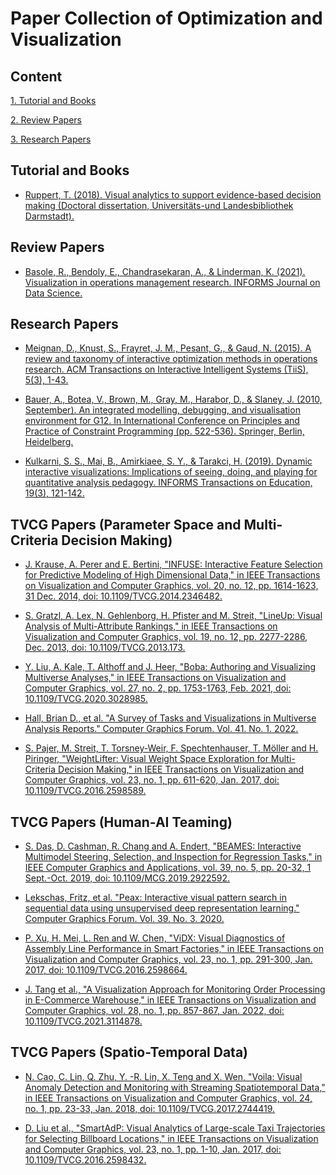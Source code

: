 # Paper Collection of Optimization and Visualization

## Content

[1. Tutorial and Books](#tutorial-and-books)

[2. Review Papers](#review-papers)

[3. Research Papers](#research-papers)


## <span id="tutorial-and-books">Tutorial and Books</span>
* [Ruppert, T. (2018). Visual analytics to support evidence-based decision making (Doctoral dissertation, Universitäts-und Landesbibliothek Darmstadt).](https://core.ac.uk/download/pdf/145231939.pdf)


## <span id="review-papers">Review Papers</span>
* [Basole, R., Bendoly, E., Chandrasekaran, A., & Linderman, K. (2021). Visualization in operations management research. INFORMS Journal on Data Science.](https://pubsonline.informs.org/doi/pdf/10.1287/ijds.2021.0005)


## <span id="research-papers">Research Papers</span>
* [Meignan, D., Knust, S., Frayret, J. M., Pesant, G., & Gaud, N. (2015). A review and taxonomy of interactive optimization methods in operations research. ACM Transactions on Interactive Intelligent Systems (TiiS), 5(3), 1-43.](https://dl.acm.org/doi/10.1145/2808234)

* [Bauer, A., Botea, V., Brown, M., Gray, M., Harabor, D., & Slaney, J. (2010, September). An integrated modelling, debugging, and visualisation environment for G12. In International Conference on Principles and Practice of Constraint Programming (pp. 522-536). Springer, Berlin, Heidelberg.](https://harabor.net/data/papers/g12ide-cp10.pdf)

* [Kulkarni, S. S., Mai, B., Amirkiaee, S. Y., & Tarakci, H. (2019). Dynamic interactive visualizations: Implications of seeing, doing, and playing for quantitative analysis pedagogy. INFORMS Transactions on Education, 19(3), 121-142.](https://pubsonline.informs.org/doi/pdf/10.1287/ited.2018.0203)


## <span id="research-papers">TVCG Papers (Parameter Space and Multi-Criteria Decision Making)</span>

* [J. Krause, A. Perer and E. Bertini, "INFUSE: Interactive Feature Selection for Predictive Modeling of High Dimensional Data," in IEEE Transactions on Visualization and Computer Graphics, vol. 20, no. 12, pp. 1614-1623, 31 Dec. 2014, doi: 10.1109/TVCG.2014.2346482.](https://doi.org/10.1109/TVCG.2014.2346482)

* [S. Gratzl, A. Lex, N. Gehlenborg, H. Pfister and M. Streit, "LineUp: Visual Analysis of Multi-Attribute Rankings," in IEEE Transactions on Visualization and Computer Graphics, vol. 19, no. 12, pp. 2277-2286, Dec. 2013, doi: 10.1109/TVCG.2013.173.](https://doi.org/10.1109/TVCG.2013.173)

* [Y. Liu, A. Kale, T. Althoff and J. Heer, "Boba: Authoring and Visualizing Multiverse Analyses," in IEEE Transactions on Visualization and Computer Graphics, vol. 27, no. 2, pp. 1753-1763, Feb. 2021, doi: 10.1109/TVCG.2020.3028985.](https://doi.org/10.1109/TVCG.2020.3028985)

* [Hall, Brian D., et al. "A Survey of Tasks and Visualizations in Multiverse Analysis Reports." Computer Graphics Forum. Vol. 41. No. 1. 2022.](https://doi.org/10.1111/cgf.14443)

* [S. Pajer, M. Streit, T. Torsney-Weir, F. Spechtenhauser, T. Möller and H. Piringer, "WeightLifter: Visual Weight Space Exploration for Multi-Criteria Decision Making," in IEEE Transactions on Visualization and Computer Graphics, vol. 23, no. 1, pp. 611-620, Jan. 2017, doi: 10.1109/TVCG.2016.2598589.](https://doi.org/10.1109/TVCG.2016.2598589)

## <span id="research-papers">TVCG Papers (Human-AI Teaming)</span>

* [S. Das, D. Cashman, R. Chang and A. Endert, "BEAMES: Interactive Multimodel Steering, Selection, and Inspection for Regression Tasks," in IEEE Computer Graphics and Applications, vol. 39, no. 5, pp. 20-32, 1 Sept.-Oct. 2019, doi: 10.1109/MCG.2019.2922592.](https://doi.org/10.1109/MCG.2019.2922592)

* [Lekschas, Fritz, et al. "Peax: Interactive visual pattern search in sequential data using unsupervised deep representation learning." Computer Graphics Forum. Vol. 39. No. 3. 2020.](https://doi.org/10.1111/cgf.13971)

* [P. Xu, H. Mei, L. Ren and W. Chen, "ViDX: Visual Diagnostics of Assembly Line Performance in Smart Factories," in IEEE Transactions on Visualization and Computer Graphics, vol. 23, no. 1, pp. 291-300, Jan. 2017, doi: 10.1109/TVCG.2016.2598664.](https://doi.org/10.1109/TVCG.2016.2598664)

* [J. Tang et al., "A Visualization Approach for Monitoring Order Processing in E-Commerce Warehouse," in IEEE Transactions on Visualization and Computer Graphics, vol. 28, no. 1, pp. 857-867, Jan. 2022, doi: 10.1109/TVCG.2021.3114878.](https://doi.org/10.1109/TVCG.2021.3114878)

## <span id="research-papers">TVCG Papers (Spatio-Temporal Data)</span>

* [N. Cao, C. Lin, Q. Zhu, Y. -R. Lin, X. Teng and X. Wen, "Voila: Visual Anomaly Detection and Monitoring with Streaming Spatiotemporal Data," in IEEE Transactions on Visualization and Computer Graphics, vol. 24, no. 1, pp. 23-33, Jan. 2018, doi: 10.1109/TVCG.2017.2744419.](https://doi.org/10.1109/TVCG.2017.2744419)

* [D. Liu et al., "SmartAdP: Visual Analytics of Large-scale Taxi Trajectories for Selecting Billboard Locations," in IEEE Transactions on Visualization and Computer Graphics, vol. 23, no. 1, pp. 1-10, Jan. 2017, doi: 10.1109/TVCG.2016.2598432.](https://doi.org/10.1109/TVCG.2016.2598432)
